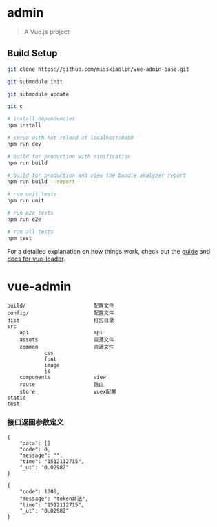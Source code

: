 # admin

> A Vue.js project

## Build Setup

``` bash
git clone https://github.com/missxiaolin/vue-admin-base.git

git submodule init

git submodule update

git c

# install dependencies
npm install

# serve with hot reload at localhost:8080
npm run dev

# build for production with minification
npm run build

# build for production and view the bundle analyzer report
npm run build --report

# run unit tests
npm run unit

# run e2e tests
npm run e2e

# run all tests
npm test
```

For a detailed explanation on how things work, check out the [guide](http://vuejs-templates.github.io/webpack/) and [docs for vue-loader](http://vuejs.github.io/vue-loader).
# vue-admin

```
build/						配置文件
config/						配置文件
dist						打包目录
src							
	api						api
	assets					资源文件
	common					资源文件
			css
			font
			image
			js
	components				view
	route					路由
	store					vuex配置
static
test
```

### 接口返回参数定义

~~~
{
	"data": []
	"code": 0,
	"message": "",
	"time": "1512112715",
	"_ut": "0.02982"
}
~~~

~~~
{
	"code": 1000,
	"message": "token非法",
	"time": "1512112715",
	"_ut": "0.02982"
}
~~~
